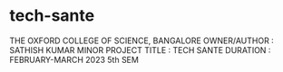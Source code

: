 # tech-sante
THE OXFORD COLLEGE OF SCIENCE, BANGALORE
OWNER/AUTHOR : SATHISH KUMAR
MINOR PROJECT
TITLE : TECH SANTE
DURATION : FEBRUARY-MARCH 2023 5th SEM 
